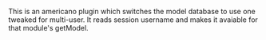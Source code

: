 This is an americano plugin which switches the model database to use one tweaked for
multi-user.  It reads session username and makes it avaiable for that module's getModel.
